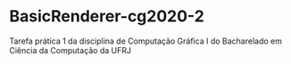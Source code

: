 # BasicRenderer-cg2020-2
Tarefa prática 1 da disciplina de Computação Gráfica I do Bacharelado em Ciência da Computação da UFRJ

